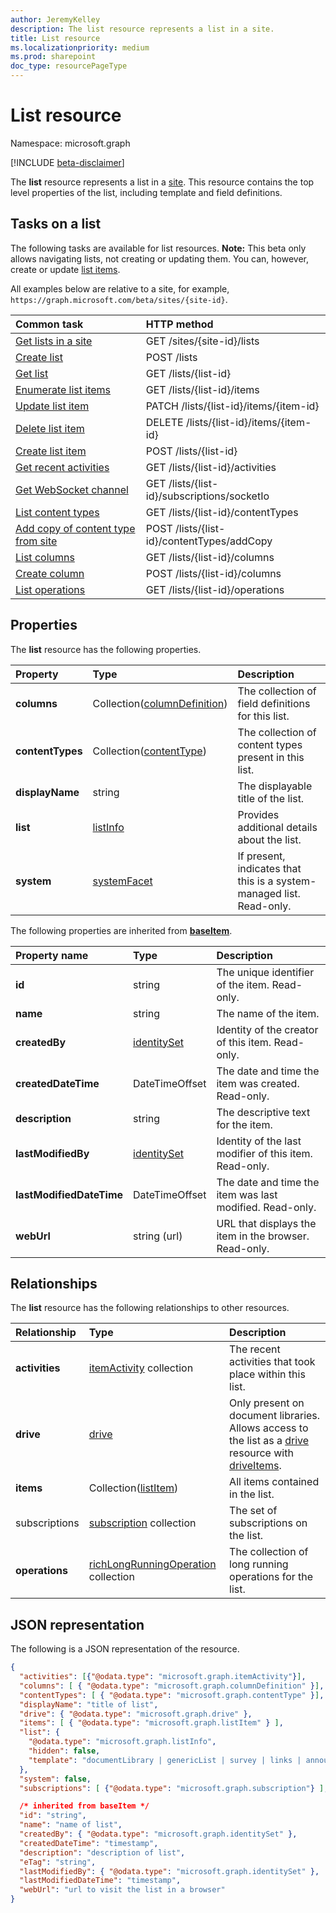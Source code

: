 ```yaml
---
author: JeremyKelley
description: The list resource represents a list in a site.
title: List resource
ms.localizationpriority: medium
ms.prod: sharepoint
doc_type: resourcePageType
---
```


# List resource

Namespace: microsoft.graph

[!INCLUDE [beta-disclaimer](../../includes/beta-disclaimer.md)]

The **list** resource represents a list in a [site][].
This resource contains the top level properties of the list, including template and field definitions.

## Tasks on a list

The following tasks are available for list resources.
**Note:** This beta only allows navigating lists, not creating or updating them.
You can, however, create or update [list items][listItem].

All examples below are relative to a site, for example, `https://graph.microsoft.com/beta/sites/{site-id}`.

| Common task                                       | HTTP method                                 |
| :------------------------------------------------ | :------------------------------------------ |
| [Get lists in a site][]                           | GET /sites/{site-id}/lists                  |
| [Create list][]                                   | POST /lists                                 |
| [Get list][]                                      | GET /lists/{list-id}                        |
| [Enumerate list items][]                          | GET /lists/{list-id}/items                  |
| [Update list item][]                              | PATCH /lists/{list-id}/items/{item-id}      |
| [Delete list item][]                              | DELETE /lists/{list-id}/items/{item-id}     |
| [Create list item][]                              | POST /lists/{list-id}                       |
| [Get recent activities][]                         | GET /lists/{list-id}/activities             |
| [Get WebSocket channel][]                         | GET /lists/{list-id}/subscriptions/socketIo |
| [List content types][]                            | GET /lists/{list-id}/contentTypes           |
| [Add copy of content type from site][]            | POST /lists/{list-id}/contentTypes/addCopy  |
| [List columns][]                                  | GET /lists/{list-id}/columns                |
| [Create column][]                                 | POST /lists/{list-id}/columns               |
| [List operations](../api/list-list-operations.md) | GET /lists/{list-id}/operations             |

[Get lists in a site]: ../api/list-list.md
[Get list]: ../api/list-get.md
[Create list]: ../api/list-create.md
[Enumerate list items]: ../api/listitem-list.md
[Update list item]: ../api/listitem-update.md
[Delete list item]: ../api/listitem-delete.md
[Create list item]: ../api/listitem-create.md
[Get recent activities]: ../api/activities-list.md
[Get WebSocket channel]: ../api/subscriptions-socketio.md
[List content types]: ../api/list-list-contenttypes.md
[Add copy of content type from site]: ../api/contenttype-addCopy.md
[List columns]: ../api/list-list-columns.md
[Create column]: ../api/list-post-columns.md

## Properties

The **list** resource has the following properties.

| Property         | Type                             | Description                                                          |
| :--------------- | :------------------------------- | :------------------------------------------------------------------- |
| **columns**      | Collection([columnDefinition][]) | The collection of field definitions for this list.                   |
| **contentTypes** | Collection([contentType][])      | The collection of content types present in this list.                |
| **displayName**  | string                           | The displayable title of the list.                                   |
| **list**         | [listInfo][]                     | Provides additional details about the list.                          |
| **system**       | [systemFacet][]                  | If present, indicates that this is a system-managed list. Read-only. |

The following properties are inherited from **[baseItem][]**.

| Property name            | Type            | Description                                              |
| :----------------------- | :-------------- | :------------------------------------------------------- |
| **id**                   | string          | The unique identifier of the item. Read-only.            |
| **name**                 | string          | The name of the item.                                    |
| **createdBy**            | [identitySet][] | Identity of the creator of this item. Read-only.         |
| **createdDateTime**      | DateTimeOffset  | The date and time the item was created. Read-only.       |
| **description**          | string          | The descriptive text for the item.                       |
| **lastModifiedBy**       | [identitySet][] | Identity of the last modifier of this item. Read-only.   |
| **lastModifiedDateTime** | DateTimeOffset  | The date and time the item was last modified. Read-only. |
| **webUrl**               | string (url)    | URL that displays the item in the browser. Read-only.    |

## Relationships

The **list** resource has the following relationships to other resources.

| Relationship   | Type                                                                            | Description                                                                                                         |
| :------------- | :------------------------------------------------------------------------------ | :------------------------------------------------------------------------------------------------------------------ |
| **activities** | [itemActivity][] collection                                                     | The recent activities that took place within this list.                                                             |
| **drive**      | [drive][]                                                                       | Only present on document libraries. Allows access to the list as a [drive][] resource with [driveItems][driveItem]. |
| **items**      | Collection([listItem][])                                                        | All items contained in the list.                                                                                    |
| subscriptions  | [subscription][] collection                                                     | The set of subscriptions on the list.                                                                               |
| **operations** | [richLongRunningOperation](../resources/richlongrunningoperation.md) collection | The collection of long running operations for the list.                                                             |

[baseItem]: baseitem.md
[contentType]: contenttype.md
[drive]: drive.md
[driveItem]: driveitem.md
[columnDefinition]: columndefinition.md
[identitySet]: identityset.md
[itemActivity]: itemactivity.md
[listInfo]: listinfo.md
[listItem]: listitem.md
[site]: site.md
[systemFacet]: systemfacet.md
[subscription]: subscription.md

## JSON representation

The following is a JSON representation of the resource.

<!-- { "blockType": "resource", 
       "@odata.type": "microsoft.graph.list",
       "keyProperty": "id", 
       "optionalProperties": [ "items", "drive"] } -->

```json
{
  "activities": [{"@odata.type": "microsoft.graph.itemActivity"}],
  "columns": [ { "@odata.type": "microsoft.graph.columnDefinition" }],
  "contentTypes": [ { "@odata.type": "microsoft.graph.contentType" }],
  "displayName": "title of list",
  "drive": { "@odata.type": "microsoft.graph.drive" },
  "items": [ { "@odata.type": "microsoft.graph.listItem" } ],
  "list": {
    "@odata.type": "microsoft.graph.listInfo",
    "hidden": false,
    "template": "documentLibrary | genericList | survey | links | announcements | contacts ..."
  },
  "system": false,
  "subscriptions": [ {"@odata.type": "microsoft.graph.subscription"} ],

  /* inherited from baseItem */
  "id": "string",
  "name": "name of list",
  "createdBy": { "@odata.type": "microsoft.graph.identitySet" },
  "createdDateTime": "timestamp",
  "description": "description of list",
  "eTag": "string",
  "lastModifiedBy": { "@odata.type": "microsoft.graph.identitySet" },
  "lastModifiedDateTime": "timestamp",
  "webUrl": "url to visit the list in a browser"
}
```

<!--
{
  "type": "#page.annotation",
  "description": "",
  "keywords": "",
  "section": "documentation",
  "tocPath": "Resources/Lists",
  "tocBookmarks": {
    "Lists": "#"
  },
  "suppressions": []
}
-->
